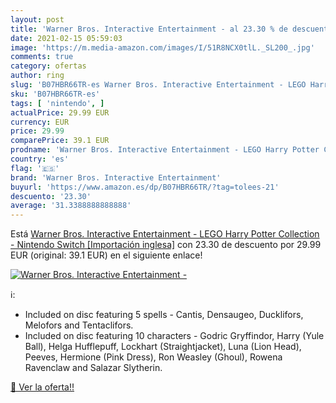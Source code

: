 ```yaml
---
layout: post
title: 'Warner Bros. Interactive Entertainment - al 23.30 % de descuento'
date: 2021-02-15 05:59:03
image: 'https://m.media-amazon.com/images/I/51R8NCX0tlL._SL200_.jpg'
comments: true
category: ofertas
author: ring
slug: 'B07HBR66TR-es Warner Bros. Interactive Entertainment - LEGO Harry Potter...'
sku: 'B07HBR66TR-es'
tags: [ 'nintendo', ]
actualPrice: 29.99 EUR
currency: EUR
price: 29.99
comparePrice: 39.1 EUR
prodname: 'Warner Bros. Interactive Entertainment - LEGO Harry Potter Collection - Nintendo Switch [Importación inglesa]'
country: 'es'
flag: '🇪🇸'
brand: 'Warner Bros. Interactive Entertainment'
buyurl: 'https://www.amazon.es/dp/B07HBR66TR/?tag=tolees-21'
descuento: '23.30'
average: '31.3388888888888'
---
```


Está [Warner Bros. Interactive Entertainment - LEGO Harry Potter Collection - Nintendo Switch [Importación inglesa]](https://www.amazon.es/dp/B07HBR66TR/?tag=tolees-21) con 23.30 de descuento por 29.99 EUR (original: 39.1 EUR) en el siguiente enlace!

[![Warner Bros. Interactive Entertainment -](https://m.media-amazon.com/images/I/51R8NCX0tlL._SL200_.jpg)](https://www.amazon.es/dp/B07HBR66TR/?tag=tolees-21)

ℹ️:

- Included on disc featuring 5 spells - Cantis, Densaugeo, Ducklifors, Melofors and Tentaclifors.
- Included on disc featuring 10 characters - Godric Gryffindor, Harry (Yule Ball), Helga Hufflepuff, Lockhart (Straightjacket), Luna (Lion Head), Peeves, Hermione (Pink Dress), Ron Weasley (Ghoul), Rowena Ravenclaw and Salazar Slytherin.

[🛒 Ver la oferta!!](https://www.amazon.es/dp/B07HBR66TR/?tag=tolees-21)
